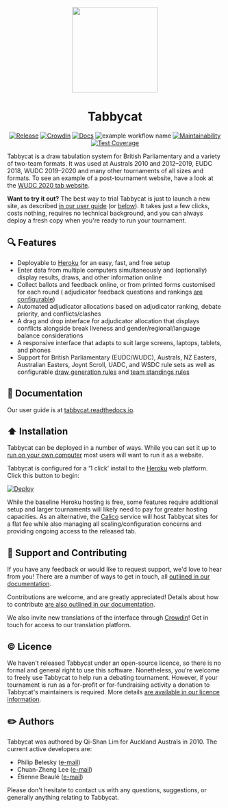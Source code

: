 <div align="center">

<img width=200 src="https://raw.githubusercontent.com/TabbycatDebate/tabbycat/develop/tabbycat/static/logo.svg?sanitize=true">

# Tabbycat

[![Release](https://img.shields.io/github/release/tabbycatdebate/tabbycat.svg)](https://github.com/tabbycatdebate/tabbycat/releases)
[![Crowdin](https://badges.crowdin.net/tabbycat/localized.svg)](https://crowdin.com/project/tabbycat)
[![Docs](https://readthedocs.org/projects/tabbycat/badge/)](http://tabbycat.readthedocs.io/en/stable/)
![example workflow name](https://github.com/TabbycatDebate/tabbycat/workflows/django/badge.svg)
[![Maintainability](https://api.codeclimate.com/v1/badges/33dc219dfb957ad658c2/maintainability)](https://codeclimate.com/github/TabbycatDebate/tabbycat/maintainability)
[![Test Coverage](https://api.codeclimate.com/v1/badges/33dc219dfb957ad658c2/test_coverage)](https://codeclimate.com/github/TabbycatDebate/tabbycat/test_coverage)

</div>

Tabbycat is a draw tabulation system for British Parliamentary and a variety of two-team formats. It was used at Australs 2010 and 2012–2019, EUDC 2018, WUDC 2019–2020 and many other tournaments of all sizes and formats. To see an example of a post-tournament website, have a look at the [WUDC 2020 tab website](https://wudc2020.herokuapp.com).

**Want to try it out?** The best way to trial Tabbycat is just to launch a new site, as described [in our user guide](https://tabbycat.readthedocs.io/en/stable/install/heroku.html) (or [below](#installation-and-user-guide)). It takes just a few clicks, costs nothing, requires no technical background, and you can always deploy a fresh copy when you're ready to run your tournament.

## 🔍 Features

- Deployable to [Heroku](https://www.heroku.com/) for an easy, fast, and free setup
- Enter data from multiple computers simultaneously and (optionally) display results, draws, and other information online
- Collect ballots and feedback online, or from printed forms customised for each round ( adjudicator feedback questions and rankings [are configurable](http://tabbycat.readthedocs.io/en/stable/features/adjudicator-feedback.html))
- Automated adjudicator allocations based on adjudicator ranking, debate priority, and conflicts/clashes
- A drag and drop interface for adjudicator allocation that displays conflicts alongside break liveness and gender/regional/language balance considerations
- A responsive interface that adapts to suit large screens, laptops, tablets, and phones
- Support for British Parliamentary (EUDC/WUDC), Australs, NZ Easters, Australian Easters, Joynt Scroll, UADC, and WSDC rule sets as well as configurable [draw generation rules](http://tabbycat.readthedocs.io/en/stable/features/draw-generation.html) and [team standings rules](http://tabbycat.readthedocs.io/en/stable/features/standings-rules.html)

## 📖 Documentation

Our user guide is at [tabbycat.readthedocs.io](http://tabbycat.readthedocs.io/).

## ⬆️ Installation

Tabbycat can be deployed in a number of ways. While you can set it up to [run on your own computer](https://tabbycat.readthedocs.io/en/stable/install/local.html) most users will want to run it as a website.

Tabbycat is configured for a '1 click' install to the [Heroku](https://www.heroku.com) web platform. Click this button to begin:

[![Deploy](https://www.herokucdn.com/deploy/button.svg)](https://heroku.com/deploy?template=https://github.com/TabbycatDebate/tabbycat/tree/master)

While the baseline Heroku hosting is free, some features require additional setup and larger tournaments will likely need to pay for greater hosting capacities. As an alternative, the [Calico](https://calicotab.com/) service will host Tabbycat sites for a flat fee while also managing all scaling/configuration concerns and providing ongoing access to the released tab.

## 💪 Support and Contributing

If you have any feedback or would like to request support, we'd love to hear from you! There are a number of ways to get in touch, all [outlined in our documentation](http://tabbycat.readthedocs.io/en/latest/about/support.html).

Contributions are welcome, and are greatly appreciated! Details about how to contribute [are also outlined in our documentation](http://tabbycat.readthedocs.io/en/latest/about/contributing.html).

We also invite new translations of the interface through [Crowdin](https://crowdin.com/project/tabbycat)! Get in touch for access to our translation platform.

## ©️ Licence

We haven't released Tabbycat under an open-source licence, so there is no formal and general right to use this software. Nonetheless, you're welcome to freely use Tabbycat to help run a debating tournament. However, if your tournament is run as a for-profit or for-fundraising activity a donation to Tabbycat's maintainers is required. More details [are available in our licence information](http://tabbycat.readthedocs.io/en/latest/about/licence.html).

## ✏️ Authors

Tabbycat was authored by Qi-Shan Lim for Auckland Australs in 2010. The current active developers are:

- Philip Belesky ([e-mail](mailto:contact@philipbelesky.com))
- Chuan-Zheng Lee ([e-mail](mailto:czlee@stanford.edu))
- Étienne Beaulé ([e-mail](mailto:tech@debatingsociety.ca))

Please don't hesitate to contact us with any questions, suggestions, or generally anything relating to Tabbycat.
